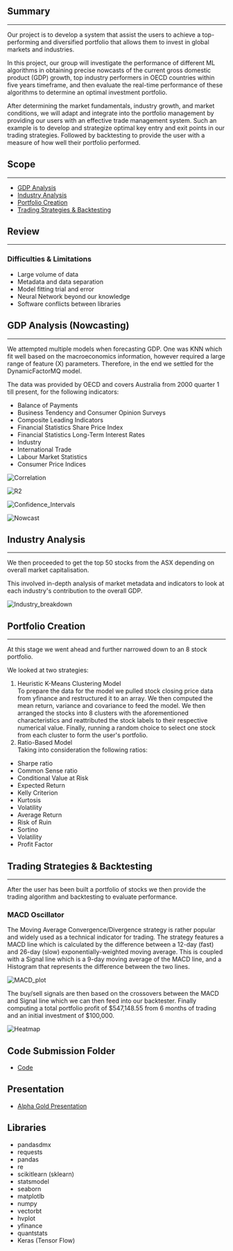 ## Summary
---
Our project is to develop a system that assist the users to achieve a top-performing and diversified portfolio that allows them to invest in global markets and industries.

In this project, our group will investigate the performance of different ML algorithms in obtaining precise nowcasts of the current gross domestic product (GDP) growth, top industry performers in OECD countries within five years timeframe, and then evaluate the real-time performance of these algorithms to determine an optimal investment portfolio.  

After determining the market fundamentals, industry growth, and market conditions, we will adapt and integrate into the portfolio management by providing our users with an effective trade management system. Such an example is to develop and strategize optimal key entry and exit points in our trading strategies. Followed by backtesting to provide the user with a measure of how well their portfolio performed.

## Scope
---

* [GDP Analysis](#GDP-Analysis-(Nowcasting))
* [Industry Analysis](#Industry-Analysis)
* [Portfolio Creation](#Portfolio-Creation)
* [Trading Strategies & Backtesting](#Trading-Strategies-&-Backtesting)

## Review
---
### Difficulties & Limitations
* Large volume of data
* Metadata and data separation
* Model fitting trial and error
* Neural Network beyond our knowledge
* Software conflicts between libraries
## GDP Analysis (Nowcasting)
---
We attempted multiple models when forecasting GDP. One was KNN which fit well based on the macroeconomics information, however required a large range of feature (X) parameters. Therefore, in the end we settled for the DynamicFactorMQ model.

The data was provided by OECD and covers Australia from 2000 quarter 1 till present, for the following indicators:  
* Balance of Payments
* Business Tendency and Consumer Opinion Surveys
* Composite Leading Indicators
* Financial Statistics Share Price Index
* Financial Statistics Long-Term Interest Rates
* Industry
* International Trade
* Labour Market Statistics
* Consumer Price Indices



![Correlation](/images/gdp_factors_correlation.png) 

![R2](/images/gdp_indicators_r2.png)

![Confidence_Intervals](/images/gdp_confidence_intervals.png)

![Nowcast](/images/gdp_nowcast.png)

## Industry Analysis
---
We then proceeded to get the top 50 stocks from the ASX depending on overall market capitalisation.

This involved in-depth analysis of market metadata and indicators to look at each industry's contribution to the overall GDP.

![Industry_breakdown](/images/industry_breakdown.png)
## Portfolio Creation
---
At this stage we went ahead and further narrowed down to an 8 stock portfolio.

We looked at two strategies:  
1. Heuristic K-Means Clustering Model  
To prepare the data for the model we pulled stock closing price data from yfinance and restructured it to an array. We then computed the mean return, variance and covariance to feed the model. We then arranged the stocks into 8 clusters with the aforementioned characteristics and reattributed the stock labels to their respective numerical value. Finally, running a random choice to select one stock from each cluster to form the user's portfolio.
2. Ratio-Based Model  
Taking into consideration the following ratios:
* Sharpe ratio
* Common Sense ratio
* Conditional Value at Risk
* Expected Return
* Kelly Criterion
* Kurtosis
* Volatility
* Average Return
* Risk of Ruin
* Sortino
* Volatility
* Profit Factor
## Trading Strategies & Backtesting
---
After the user has been built a portfolio of stocks we then provide the trading algorithm and backtesting to evaluate performance.  
### MACD Oscillator  
The Moving Average Convergence/Divergence strategy is rather popular and widely used as a technical indicator for trading. The strategy features a MACD line which is calculated by the difference between a 12-day (fast) and 26-day (slow) exponentially-weighted moving average. This is coupled with a Signal line which is a 9-day moving average of the MACD line, and a Histogram that represents the difference between the two lines.  

![MACD_plot](/images/macd_signals_plot.png)

The buy/sell signals are then based on the crossovers between the MACD and Signal line which we can then feed into our backtester. Finally computing a total portfolio profit of $547,148.55 from 6 months of trading and an initial investment of $100,000.

![Heatmap](/images/macd_heatmap.png)

## Code Submission Folder
* [Code](/code)

## Presentation
* [Alpha Gold Presentation](/presentation/Alpha-Gold_presentation.pdf)

## Libraries
* pandasdmx 
*  requests 
* pandas
* re
* scikitlearn (sklearn)
* statsmodel
* seaborn 
* matplotlb
* numpy
* vectorbt
* hvplot
* yfinance
* quantstats
* Keras (Tensor Flow)
